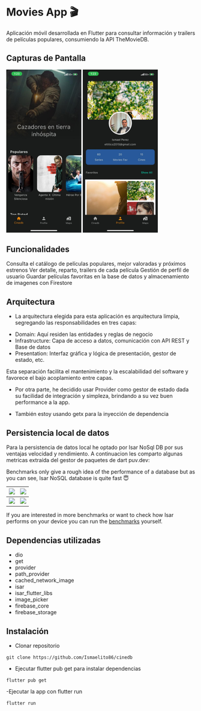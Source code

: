 
# Movies App 🎬
Aplicación móvil desarrollada en Flutter para consultar información y trailers de películas populares, consumiendo la API TheMovieDB.

## Capturas de Pantalla
<div>
<img src="movies.jpeg" width="200"/>
<img src="profile.jpeg" width="200"/>
</div>

## Funcionalidades
Consulta el catálogo de películas populares, mejor valoradas y próximos estrenos
Ver detalle, reparto, trailers de cada película
Gestión de perfil de usuario
Guardar películas favoritas en la base de datos
y almacenamiento de imagenes con Firestore

## Arquitectura
- La arquitectura elegida para esta aplicación es arquitectura limpia, segregando las responsabilidades en tres capas:

<ul>
  <li>Domain: Aquí residen las entidades y reglas de negocio</li>
  <li>Infrastructure: Capa de acceso a datos, comunicación con API REST y Base de datos</li>
  <li>Presentation: Interfaz gráfica y lógica de presentación, gestor de estado, etc.</li>
</ul>

Esta separación facilita el mantenimiento y la escalabilidad del software y favorece el bajo acoplamiento entre capas.

- Por otra parte, he decidido usar Provider como gestor de estado dada su facilidad de integración y simpleza, brindando a su vez buen performance a la app.

- También estoy usando getx para la inyección de dependencia

## Persistencia local de datos
Para la persistencia de datos local he optado por Isar NoSql DB por sus ventajas velocidad y rendimiento. A continuacion les comparto algunas metricas extraída del gestor de paquetes de dart puv.dev:

Benchmarks only give a rough idea of the performance of a database but as you can see, Isar NoSQL database is quite fast 😇

| <img src="https://raw.githubusercontent.com/isar/isar/main/.github/assets/benchmarks/insert.png" width="100%" /> | <img src="https://raw.githubusercontent.com/isar/isar/main/.github/assets/benchmarks/query.png" width="100%" /> |
| ---------------------------------------------------------------------------------------------------------------- | --------------------------------------------------------------------------------------------------------------- |
| <img src="https://raw.githubusercontent.com/isar/isar/main/.github/assets/benchmarks/update.png" width="100%" /> | <img src="https://raw.githubusercontent.com/isar/isar/main/.github/assets/benchmarks/size.png" width="100%" />  |

If you are interested in more benchmarks or want to check how Isar performs on your device you can run the [benchmarks](https://github.com/isar/isar_benchmark) yourself.


## Dependencias utilizadas
- dio
- get
- provider
- path_provider
- cached_network_image
- isar
- isar_flutter_libs
- image_picker
- firebase_core
- firebase_storage

## Instalación
- Clonar repositorio
```
git clone https://github.com/Ismaelito86/cinedb
```
- Ejecutar flutter pub get para instalar dependencias
```
flutter pub get
```
-Ejecutar la app con flutter run
```
flutter run
```
